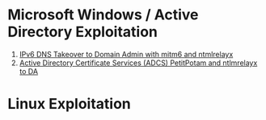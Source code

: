 # Microsoft Windows / Active Directory Exploitation

1) [IPv6 DNS Takeover to Domain Admin with mitm6 and ntmlrelayx](ipv6-dns-takeover.md)
2) [Active Directory Certificate Services (ADCS) PetitPotam and ntlmrelayx to DA](adcs-da.md)

# Linux Exploitation
